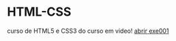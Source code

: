 # HTML-CSS
 curso de HTML5 e CSS3 do curso em video!
 <a href="https://jerenias.github.io/HTML-CSS/">abrir exe001</a>
